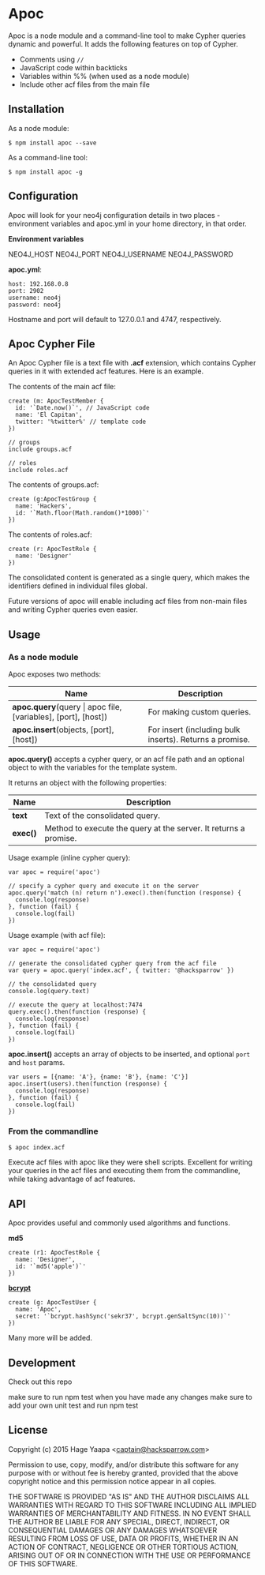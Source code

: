 Apoc
====

Apoc is a node module and a command-line tool to make Cypher queries dynamic and powerful. It adds the following features on top of Cypher.

* Comments using `//`
* JavaScript code within backticks
* Variables within %% (when used as a node module)
* Include other acf files from the main file

## Installation

As a node module:

```
$ npm install apoc --save
```

As a command-line tool:

```
$ npm install apoc -g
```

## Configuration

Apoc will look for your neo4j configuration details in two places - environment variables and apoc.yml in your home directory, in that order.

**Environment variables**

NEO4J_HOST
NEO4J_PORT
NEO4J_USERNAME
NEO4J_PASSWORD

**apoc.yml**:

```
host: 192.168.0.8
port: 2902
username: neo4j
password: neo4j
```

Hostname and port will default to 127.0.0.1 and 4747, respectively.

## Apoc Cypher File

An Apoc Cypher file is a text file with **.acf** extension, which contains Cypher queries in it with extended acf features. Here is an example.

The contents of the main acf file:

```
create (m: ApocTestMember {
  id: '`Date.now()`', // JavaScript code
  name: 'El Capitan',
  twitter: '%twitter%' // template code
})

// groups
include groups.acf

// roles
include roles.acf
```

The contents of groups.acf:

```
create (g:ApocTestGroup {
  name: 'Hackers',
  id: '`Math.floor(Math.random()*1000)`'
})
```

The contents of roles.acf:

```
create (r: ApocTestRole {
  name: 'Designer'
})
```

The consolidated content is generated as a single query, which makes the identifiers defined in individual files global.

Future versions of apoc will enable including acf files from non-main files and writing Cypher queries even easier.

## Usage

### As a node module

Apoc exposes two methods:

|Name|Description
|----|----------
|**apoc.query**(query \| apoc file, [variables], [port], [host])| For making custom queries.
|**apoc.insert**(objects, [port], [host])| For insert (including bulk inserts). Returns a promise.

**apoc.query()** accepts a cypher query, or an acf file path and an optional object to with the variables for the template system.

It returns an object with the following properties:

|Name|Description
|----|----------
|**text**|Text of the consolidated query.
|**exec()**|Method to execute the query at the server. It returns a promise.

Usage example (inline cypher query):

```
var apoc = require('apoc')

// specify a cypher query and execute it on the server
apoc.query('match (n) return n').exec().then(function (response) {
  console.log(response)
}, function (fail) {
  console.log(fail)
})
```

Usage example (with acf file):

```
var apoc = require('apoc')

// generate the consolidated cypher query from the acf file
var query = apoc.query('index.acf', { twitter: '@hacksparrow' })

// the consolidated query
console.log(query.text)

// execute the query at localhost:7474
query.exec().then(function (response) {
  console.log(response)
}, function (fail) {
  console.log(fail)
})

```

**apoc.insert()** accepts an array of objects to be inserted, and optional `port` and `host` params.  

```
var users = [{name: 'A'}, {name: 'B'}, {name: 'C'}]
apoc.insert(users).then(function (response) {
  console.log(response)
}, function (fail) {
  console.log(fail)
})
```

### From the commandline

```
$ apoc index.acf
```

Execute acf files with apoc like they were shell scripts. Excellent for writing your queries in the acf files and executing them from the commandline, while taking advantage of acf features.

## API

Apoc provides useful and commonly used algorithms and functions.

**md5**

```
create (r1: ApocTestRole {
  name: 'Designer',
  id: '`md5('apple')`'
})

```

**[bcrypt](https://www.npmjs.org/package/bcrypt)**

```
create (g: ApocTestUser {
  name: 'Apoc',
  secret: '`bcrypt.hashSync('sekr37', bcrypt.genSaltSync(10))`'
})
```

Many more will be added.

## Development

Check out this repo

make sure to run npm test when you have made any changes
make sure to add your own unit test and run npm test

## License

Copyright (c) 2015 Hage Yaapa &lt;captain@hacksparrow.com&gt;

Permission to use, copy, modify, and/or distribute this software for any purpose with or without fee is hereby granted, provided that the above copyright notice and this permission notice appear in all copies.

THE SOFTWARE IS PROVIDED "AS IS" AND THE AUTHOR DISCLAIMS ALL WARRANTIES WITH REGARD TO THIS SOFTWARE INCLUDING ALL IMPLIED WARRANTIES OF MERCHANTABILITY AND FITNESS. IN NO EVENT SHALL THE AUTHOR BE LIABLE FOR ANY SPECIAL, DIRECT, INDIRECT, OR CONSEQUENTIAL DAMAGES OR ANY DAMAGES WHATSOEVER RESULTING FROM LOSS OF USE, DATA OR PROFITS, WHETHER IN AN ACTION OF CONTRACT, NEGLIGENCE OR OTHER TORTIOUS ACTION, ARISING OUT OF OR IN CONNECTION WITH THE USE OR PERFORMANCE OF THIS SOFTWARE.
